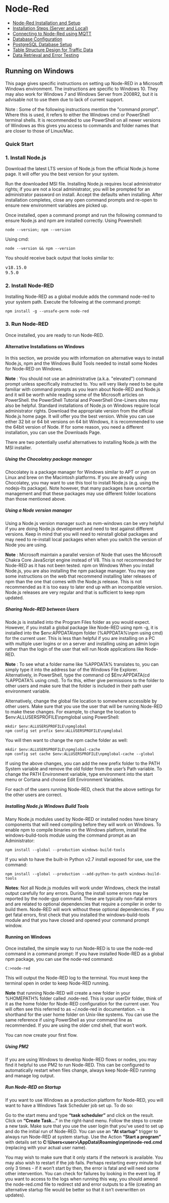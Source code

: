 # Node-Red
- [Node-Red Installation and Setup](#Node-Red-Installation-and-Setup)
- [Installation Steps (Server and Local)](#Installation-Steps-(Server-and-Local))
- [Connecting to Node-Red using MQTT](#Connecting-to-Node-Red-using-MQTT)
- [Database Configuration](#Database-Configuration)
- [PostgreSQL Database Setup](#PostgreSQL-Database-Setup)
- [Table Structure Design for Traffic Data](#Table-Structure-Design-for-Traffic-Data)
- [Data Retrieval and Error Testing](#Data-Retrieval-and-Error-Testing)
## Running on Windows
This page gives specific instructions on setting up Node-RED in a Microsoft Windows environment. The instructions are specific to Windows 10. They may also work for Windows 7 and Windows Server from 2008R2, but it is advisable not to use them due to lack of current support.

Note : Some of the following instructions mention the "command prompt". Where this is used, it refers to either the Windows cmd or PowerShell terminal shells. It is recommended to use PowerShell on all newer versions of Windows as this gives you access to commands and folder names that are closer to those of Linux/Mac.
### Quick Start
### 1. Install Node.js
Download the latest LTS version of Node.js from the official Node.js home page. It will offer you the best version for your system.

Run the downloaded MSI file. Installing Node.js requires local administrator rights; if you are not a local administrator, you will be prompted for an administrator password on install. Accept the defaults when installing. After installation completes, close any open command prompts and re-open to ensure new environment variables are picked up.

Once installed, open a command prompt and run the following command to ensure Node.js and npm are installed correctly.
Using Powershell: 
```
node --version; npm --version
```
Using cmd: 
```
node --version && npm --version
```
You should receive back output that looks similar to:
<pre>
v18.15.0
9.5.0
</pre>
### 2. Install Node-RED
Installing Node-RED as a global module adds the command node-red to your system path. Execute the following at the command prompt:
```
npm install -g --unsafe-perm node-red
```
### 3. Run Node-RED
Once installed, you are ready to run Node-RED.
#### Alternative Installations on Windows
In this section, we provide you with information on alternative ways to install Node.js, npm and the Windows Build Tools needed to install some Nodes for Node-RED on Windows.

**Note** : You should not use an administrative (a.k.a. "elevated") command prompt unless specifically instructed to. You will very likely need to be quite familiar with command prompts as you learn about Node-RED and Node.js and it will be worth while reading some of the Microsoft articles on PowerShell. the PowerShell Tutorial and PowerShell One-Liners sites may also be helpful.
Standard installations of Node.js on Windows require local administrator rights. Download the appropriate version from the official Node.js home page. It will offer you the best version. While you can use either 32 bit or 64 bit versions on 64 bit Windows, it is recommended to use the 64bit version of Node. If for some reason, you need a different installation, you can use the Downloads Page.

There are two potentially useful alternatives to installing Node.js with the MSI installer.

##### Using the Chocolatey package manager

Chocolatey is a package manager for Windows similar to APT or yum on Linux and brew on the Macintosh platforms. If you are already using Chocolatey, you may want to use this tool to install Node.js (e.g. using the nodejs-lts package). Note however, that many packages have uncertain management and that these packages may use different folder locations than those mentioned above.

##### Using a Node version manager

Using a Node.js version manager such as nvm-windows can be very helpful if you are doing Node.js development and need to test against different versions. Keep in mind that you will need to reinstall global packages and may need to re-install local packages when when you switch the version of Node you are using.

**Note** : Microsoft maintain a parallel version of Node that uses the Microsoft Chakra Core JavaScript engine instead of V8. This is not recommended for Node-RED as it has not been tested.
npm on Windows
When you install Node.js, you are also installing the npm package manager. You may see some instructions on the web that recommend installing later releases of npm than the one that comes with the Node.js release. This is not recommended as it is too easy to later end up with an incompatible version. Node.js releases are very regular and that is sufficient to keep npm updated.

##### Sharing Node-RED between Users
Node.js is installed into the Program Files folder as you would expect. However, if you install a global package like Node-RED using npm -g, it is installed into the $env:APPDATA\npm folder (%APPDATA%\npm using cmd) for the current user. This is less than helpful if you are installing on a PC with multiple user logins or on a server and installing using an admin login rather than the login of the user that will run Node applications like Node-RED.

**Note** : To see what a folder name like %APPDATA% translates to, you can simply type it into the address bar of the Windows File Explorer. Alternatively, in PowerShell, type the command cd $Env:APPDATA(cd %APPDATA% using cmd).
To fix this, either give permissions to the folder to other users and make sure that the folder is included in their path user environment variable.

Alternatively, change the global file location to somewhere accessible by other users. Make sure that you use the user that will be running Node-RED to make these changes. For example, to change the location to $env:ALLUSERSPROFILE\npmglobal using PowerShell:
```
mkdir $env:ALLUSERSPROFILE\npmglobal
npm config set prefix $env:ALLUSERSPROFILE\npmglobal
```
You will then want to change the npm cache folder as well:
```
mkdir $env:ALLUSERSPROFILE\npmglobal-cache
npm config set cache $env:ALLUSERSPROFILE\npmglobal-cache --global
```
If using the above changes, you can add the new prefix folder to the PATH System variable and remove the old folder from the user’s Path variable. To change the PATH Environment variable, type environment into the start menu or Cortana and choose Edit Environment Variables.

For each of the users running Node-RED, check that the above settings for the other users are correct.

##### Installing Node.js Windows Build Tools
Many Node.js modules used by Node-RED or installed nodes have binary components that will need compiling before they will work on Windows. To enable npm to compile binaries on the Windows platform, install the windows-build-tools module using the command prompt as an Administrator:
```
npm install --global --production windows-build-tools
```
If you wish to have the built-in Python v2.7 install exposed for use, use the command:
```
npm install --global --production --add-python-to-path windows-build-tools
```
**Notes**:
Not all Node.js modules will work under Windows, check the install output carefully for any errors.
During the install some errors may be reported by the node-gyp command. These are typically non-fatal errors and are related to optional dependencies that require a compiler in order to build them. Node-RED will work without these optional dependencies. If you get fatal errors, first check that you installed the windows-build-tools module and that you have closed and opened your command prompt window.
#### Running on Windows
Once installed, the simple way to run Node-RED is to use the node-red command in a command prompt: If you have installed Node-RED as a global npm package, you can use the node-red command:
```
C:>node-red
```
This will output the Node-RED log to the terminal. You must keep the terminal open in order to keep Node-RED running.

**Note** that running Node-RED will create a new folder in your %HOMEPATH% folder called .node-red. This is your userDir folder, think of it as the home folder for Node-RED configuration for the current user. You will often see this referred to as ~/.node-red in documentation. ~ is shorthand for the user home folder on Unix-like systems. You can use the same reference if using PowerShell as your command line as recommended. If you are using the older cmd shell, that won’t work.

You can now create your first flow.

##### Using PM2
If you are using Windows to develop Node-RED flows or nodes, you may find it helpful to use PM2 to run Node-RED. This can be configured to automatically restart when files change, always keep Node-RED running and manage log output.

##### Run Node-RED on Startup
If you want to use Windows as a production platform for Node-RED, you will want to have a Windows Task Scheduler job set up. To do so:

Go to the start menu and type **“task scheduler”** and click on the result.
Click on **“Create Task…”** in the right-hand menu. Follow the steps to create a new task.
Make sure that you use the user login that you’ve used to set up and do the initial run of Node-RED. You can use an **“At startup”** trigger to always run Node-RED at system startup. Use the Action **“Start a program”** with details set to **C:\Users\<user>\AppData\Roaming\npm\node-red.cmd** (replacing <user> with your actual user name).

You may wish to make sure that it only starts if the network is available. You may also wish to restart if the job fails. Perhaps restarting every minute but only 3 times - if it won’t start by then, the error is fatal and will need some other intervention. You can check for failures by looking in the event log. If you want to access to the logs when running this way, you should amend the node-red.cmd file to redirect std and error outputs to a file (creating an alternative startup file would be better so that it isn’t overwritten on updates).
